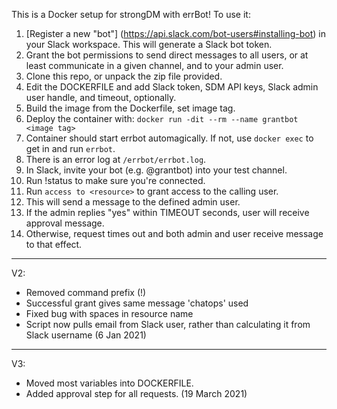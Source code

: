This is a Docker setup for strongDM with errBot! To use it:

1. [Register a new "bot"] (https://api.slack.com/bot-users#installing-bot) in your Slack workspace. This will generate a Slack bot token.
2. Grant the bot permissions to send direct messages to all users, or at least communicate in a given channel, and to your admin user.
1. Clone this repo, or unpack the zip file provided.
2. Edit the DOCKERFILE and add Slack token, SDM API keys, Slack admin user handle, and timeout, optionally.
3. Build the image from the Dockerfile, set image tag.
4. Deploy the container with: `docker run -dit --rm --name grantbot <image tag>`
5. Container should start errbot automagically. If not, use `docker exec` to get in and run `errbot`.
5. There is an error log at `/errbot/errbot.log`.
6. In Slack, invite your bot (e.g. @grantbot) into your test channel.
7. Run !status to make sure you're connected.
8. Run `access to <resource>` to grant access to the calling user.
9. This will send a message to the defined admin user.
10. If the admin replies "yes" within TIMEOUT seconds, user will receive approval message.
11. Otherwise, request times out and both admin and user receive message to that effect.

---

V2:
- Removed command prefix (!)
- Successful grant gives same message 'chatops' used
- Fixed bug with spaces in resource name
- Script now pulls email from Slack user, rather than calculating it from Slack username
(6 Jan 2021)

---

V3:
- Moved most variables into DOCKERFILE.
- Added approval step for all requests.
(19 March 2021)
